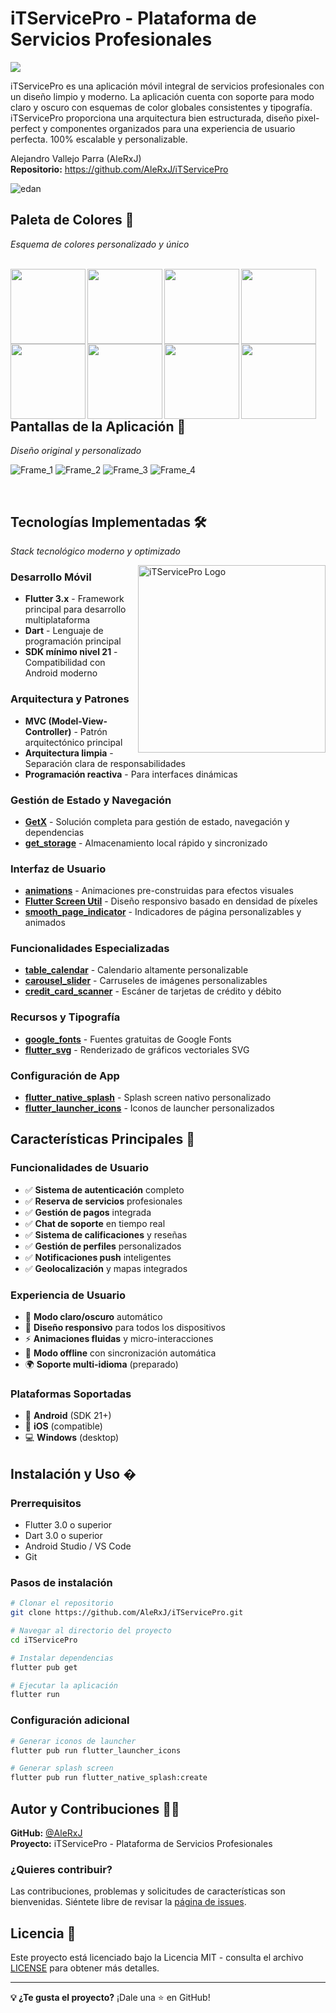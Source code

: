 # iTServicePro - Plataforma de Servicios Profesionales

<img src="screenshots/Mockup.png">

iTServicePro es una aplicación móvil integral de servicios profesionales con un diseño limpio y moderno. La aplicación cuenta con soporte para modo claro y oscuro con esquemas de color globales consistentes y tipografía. iTServicePro proporciona una arquitectura bien estructurada, diseño pixel-perfect y componentes organizados para una experiencia de usuario perfecta. 100% escalable y personalizable.

Alejandro Vallejo Parra (AleRxJ)  
**Repositorio:** https://github.com/AleRxJ/iTServicePro

![edan](screenshots/Heighlight.png)

## Paleta de Colores 🎨
*Esquema de colores personalizado y único*

<br>
<img width="120" align="left" src="screenshots/color1.png"/>
<img width="120" align="left" src="screenshots/color2.png"/>
<img width="120" align="left" src="screenshots/color3.png"/>
<img width="120" align="left" src="screenshots/color4.png"/>
<img width="120" align="left" src="screenshots/color5.png"/>
<img width="120" align="left" src="screenshots/color6.png"/>
<img width="120" align="left" src="screenshots/color7.png"/>
<img width="120" align="left" src="screenshots/color8.png"/>

<br>
<br>
<br>
<br>
<br>
<br>


## Pantallas de la Aplicación 📱
*Diseño original y personalizado*

![Frame_1](screenshots/Frame_1.png)
![Frame_2](screenshots/Frame_2.png)
![Frame_3](screenshots/Frame_3.png)
![Frame_4](screenshots/Frame_4.png)

<br>

## Tecnologías Implementadas 🛠️
*Stack tecnológico moderno y optimizado*

<img width="300" align="right" src="screenshots/logo.png" alt="iTServicePro Logo" />

### Desarrollo Móvil
- **Flutter 3.x** - Framework principal para desarrollo multiplataforma
- **Dart** - Lenguaje de programación principal
- **SDK mínimo nivel 21** - Compatibilidad con Android moderno

### Arquitectura y Patrones
- **MVC (Model-View-Controller)** - Patrón arquitectónico principal
- **Arquitectura limpia** - Separación clara de responsabilidades
- **Programación reactiva** - Para interfaces dinámicas

### Gestión de Estado y Navegación
- **[GetX](https://pub.dev/packages/get)** - Solución completa para gestión de estado, navegación y dependencias
- **[get_storage](https://pub.dev/packages/get_storage)** - Almacenamiento local rápido y sincronizado

### Interfaz de Usuario
- **[animations](https://pub.dev/packages/animations)** - Animaciones pre-construidas para efectos visuales
- **[Flutter Screen Util](https://pub.dev/packages/flutter_screenutil)** - Diseño responsivo basado en densidad de píxeles
- **[smooth_page_indicator](https://pub.dev/packages/smooth_page_indicator)** - Indicadores de página personalizables y animados

### Funcionalidades Especializadas  
- **[table_calendar](https://pub.dev/packages/table_calendar)** - Calendario altamente personalizable
- **[carousel_slider](https://pub.dev/packages/carousel_slider)** - Carruseles de imágenes personalizables
- **[credit_card_scanner](https://pub.dev/packages/credit_card_scanner)** - Escáner de tarjetas de crédito y débito

### Recursos y Tipografía
- **[google_fonts](https://pub.dev/packages/google_fonts)** - Fuentes gratuitas de Google Fonts
- **[flutter_svg](https://pub.dev/packages/flutter_svg)** - Renderizado de gráficos vectoriales SVG

### Configuración de App
- **[flutter_native_splash](https://pub.dev/packages/flutter_native_splash)** - Splash screen nativo personalizado
- **[flutter_launcher_icons](https://pub.dev/packages/flutter_launcher_icons)** - Iconos de launcher personalizados

## Características Principales 🚀

### Funcionalidades de Usuario
- ✅ **Sistema de autenticación** completo
- ✅ **Reserva de servicios** profesionales  
- ✅ **Gestión de pagos** integrada
- ✅ **Chat de soporte** en tiempo real
- ✅ **Sistema de calificaciones** y reseñas
- ✅ **Gestión de perfiles** personalizados
- ✅ **Notificaciones push** inteligentes
- ✅ **Geolocalización** y mapas integrados

### Experiencia de Usuario
- 🎨 **Modo claro/oscuro** automático
- 📱 **Diseño responsivo** para todos los dispositivos
- ⚡ **Animaciones fluidas** y micro-interacciones
- 🔄 **Modo offline** con sincronización automática
- 🌍 **Soporte multi-idioma** (preparado)

### Plataformas Soportadas
- 📱 **Android** (SDK 21+)
- 🍎 **iOS** (compatible)
- 💻 **Windows** (desktop)

## Instalación y Uso �

### Prerrequisitos
- Flutter 3.0 o superior
- Dart 3.0 o superior
- Android Studio / VS Code
- Git

### Pasos de instalación
```bash
# Clonar el repositorio
git clone https://github.com/AleRxJ/iTServicePro.git

# Navegar al directorio del proyecto
cd iTServicePro

# Instalar dependencias
flutter pub get

# Ejecutar la aplicación
flutter run
```

### Configuración adicional
```bash
# Generar iconos de launcher
flutter pub run flutter_launcher_icons

# Generar splash screen
flutter pub run flutter_native_splash:create
```

## Autor y Contribuciones 👨‍💻

**GitHub:** [@AleRxJ](https://github.com/AleRxJ)  
**Proyecto:** iTServicePro - Plataforma de Servicios Profesionales

### ¿Quieres contribuir?
Las contribuciones, problemas y solicitudes de características son bienvenidas. Siéntete libre de revisar la [página de issues](https://github.com/AleRxJ/iTServicePro/issues).

## Licencia 📄

Este proyecto está licenciado bajo la Licencia MIT - consulta el archivo [LICENSE](LICENSE) para obtener más detalles.

---

**💡 ¿Te gusta el proyecto?** ¡Dale una ⭐ en GitHub!